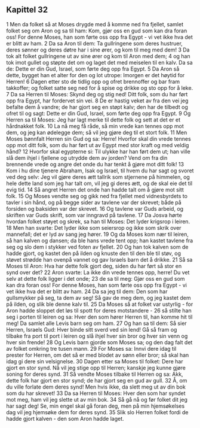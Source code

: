 ## Kapittel 32

1 Men da folket så at Moses drygde med å komme ned fra fjellet, samlet folket seg om Aron og sa til ham: Kom, gjør oss en gud som kan dra foran oss! For denne Moses, han som førte oss opp fra Egypt - vi vet ikke hva det er blitt av ham.
2 Da sa Aron til dem: Ta gullringene som deres hustruer, deres sønner og deres døtre har i sine ører, og kom til meg med dem!
3 Da tok alt folket gullringene ut av sine ører og kom til Aron med dem;
4 og han tok imot gullet og støpte det om og laget det med meiselen til en kalv. Da sa de: Dette er din Gud, Israel, som førte deg opp fra Egypt.
5 Da Aron så dette, bygget han et alter for den og lot utrope: Imorgen er det høytid for Herren!
6 Dagen etter sto de tidlig opp og ofret brennoffer og bar fram takkoffer; og folket satte seg ned for å spise og drikke og sto opp for å leke.
7 Da sa Herren til Moses: Skynd deg og stig ned! Ditt folk, som du har ført opp fra Egypt, har fordervet sin vei.
8 De er hastig veket av fra den vei jeg befalte dem å vandre; de har gjort seg en støpt kalv; den har de tilbedt og ofret til og sagt: Dette er din Gud, Israel, som førte deg opp fra Egypt.
9 Og Herren sa til Moses: Jeg har lagt merke til dette folk og sett at det er et hårdnakket folk.
10 La nå meg få råde, så min vrede kan tennes opp mot dem, og jeg kan ødelegge dem; så vil jeg gjøre deg til et stort folk.
11 Men Moses bønnfalt Herren sin Gud og sa: Herre! Hvorfor skal din vrede tennes opp mot ditt folk, som du har ført ut av Egypt med stor kraft og med veldig hånd?
12 Hvorfor skal egypterne si: Til ulykke har han ført dem ut; han ville slå dem ihjel i fjellene og utrydde dem av jorden? Vend om fra din brennende vrede og angre det onde du har tenkt å gjøre mot ditt folk!
13 Kom i hu dine tjenere Abraham, Isak og Israel, til hvem du har sagt og svoret ved deg selv: Jeg vil gjøre deres ætt tallrik som stjernene på himmelen, og hele dette land som jeg har talt om, vil jeg gi deres ætt, og de skal eie det til evig tid.
14 Så angret Herren det onde han hadde talt om å gjøre mot sitt folk.
15 Og Moses vendte seg og gikk ned fra fjellet med vidnesbyrdets to tavler i sin hånd, og på begge sider av tavlene var der skrevet; både på forsiden og baksiden var der skrevet.
16 Og tavlene var Guds arbeid, og skriften var Guds skrift, som var inngravd på tavlene.
17 Da Josva hørte hvordan folket støyet og skrek, sa han til Moses: Det lyder krigsrop i leiren.
18 Men han svarte: Det lyder ikke som seiersrop og ikke som skrik over mannefall; det er lyd av sang jeg hører.
19 Og da Moses kom nær til leiren, så han kalven og dansen; da ble hans vrede tent opp; han kastet tavlene fra seg og slo dem i stykker ved foten av fjellet.
20 Og han tok kalven som de hadde gjort, og kastet den på ilden og knuste den til den ble til støv, og støvet strødde han ovenpå vannet og gav Israels barn det å drikke.
21 Så sa Moses til Aron: Hva har dette folk gjort deg, siden du har ført så stor en synd over det?
22 Aron svarte: La ikke din vrede tennes opp, herre! Du vet selv at dette folk ligger i det onde;
23 de sa til meg: Gjør oss en gud som kan dra foran oss! For denne Moses, han som førte oss opp fra Egypt - vi vet ikke hva det er blitt av ham.
24 Da sa jeg til dem: Den som har gullsmykker på seg, ta dem av seg! Så gav de meg dem, og jeg kastet dem på ilden, og slik ble denne kalv til.
25 Da Moses så at folket var ustyrlig - for Aron hadde sloppet det løs til spott for deres motstandere -
26 så stilte han seg i porten til leiren og sa: Hver den som hører Herren til, han komme hit til meg! Da samlet alle Levis barn seg om ham.
27 Og han sa til dem: Så sier Herren, Israels Gud: Hver binde sitt sverd ved sin lend! Gå så fram og tilbake fra port til port i leiren og slå ihjel hver sin bror og hver sin venn og hver sin frende!
28 Og Levis barn gjorde som Moses sa; og den dag falt det av folket omkring tre tusen mann.
29 For Moses sa: Innvi dere idag til prester for Herren, om det så er med blodet av sønn eller bror; så skal han idag gi dere sin velsignelse.
30 Dagen etter sa Moses til folket: Dere har gjort en stor synd. Nå vil jeg stige opp til Herren; kanskje jeg kunne gjøre soning for deres synd.
31 Så vendte Moses tilbake til Herren og sa: Akk, dette folk har gjort en stor synd; de har gjort seg en gud av gull.
32 Å, om du ville forlate dem deres synd! Men hvis ikke, da slett meg ut av din bok som du har skrevet!
33 Da sa Herren til Moses: Hver den som har syndet mot meg, ham vil jeg slette ut av min bok.
34 Så gå nå og før folket dit jeg har sagt deg! Se, min engel skal gå foran deg, men på min hjemsøkelses dag vil jeg hjemsøke dem for deres synd.
35 Slik slo Herren folket fordi de hadde gjort kalven - den som Aron hadde laget.
